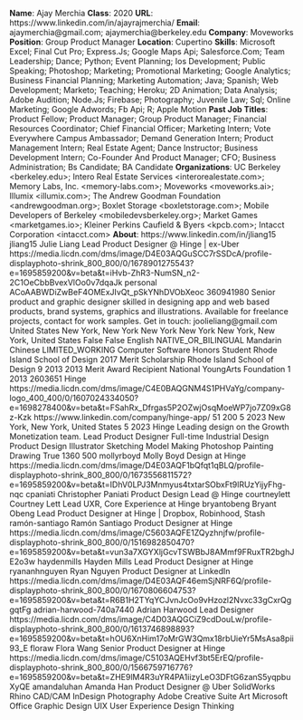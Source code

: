 **Name**: Ajay Merchia
**Class**: 2020
**URL**: https://www\.linkedin\.com/in/ajayrajmerchia/
**Email**: ajaymerchia@gmail\.com; ajaymerchia@berkeley\.edu
**Company**: Moveworks
**Position**: Group Product Manager
**Location**: Cupertino
**Skills**: Microsoft Excel; Final Cut Pro; Express\.Js; Google Maps Api; Salesforce\.Com; Team Leadership; Dance; Python; Event Planning; Ios Development; Public Speaking; Photoshop; Marketing; Promotional Marketing; Google Analytics; Business Financial Planning; Marketing Automation; Java; Spanish; Web Development; Marketo; Teaching; Heroku; 2D Animation; Data Analysis; Adobe Audition; Node\.Js; Firebase; Photography; Juvenile Law; Sql; Online Marketing; Google Adwords; Fb Api; R; Apple Motion
**Past Job Titles**: Product Fellow; Product Manager; Group Product Manager; Financial Resources Coordinator; Chief Financial Officer; Marketing Intern; Vote Everywhere Campus Ambassador; Demand Generation Intern; Product Management Intern; Real Estate Agent; Dance Instructor; Business Development Intern; Co\-Founder And Product Manager; CFO; Business Administration; Bs Candidate; BA Candidate
**Organizations**: UC Berkeley <berkeley\.edu>; Intero Real Estate Services <interorealestate\.com>; Memory Labs, Inc\. <memory\-labs\.com>; Moveworks <moveworks\.ai>; Illumix <illumix\.com>; The Andrew Goodman Foundation <andrewgoodman\.org>; Boxlet Storage <boxletstorage\.com>; Mobile Developers of Berkeley <mobiledevsberkeley\.org>; Market Games <marketgames\.io>; Kleiner Perkins Caufield & Byers <kpcb\.com>; Intacct Corporation <intacct\.com>
**About**: https://www\.linkedin\.com/in/jliang15 jliang15 Julie Liang Lead Product Designer @ Hinge | ex\-Uber https://media\.licdn\.com/dms/image/D4E03AQGuSCC7rSSDcA/profile\-displayphoto\-shrink\_800\_800/0/1678901275543?e=1695859200&v=beta&t=iHvb\-ZhR3\-NumSN\_n2\-2C1OeCbbBvexVlOo0v7dqaJk personal ACoAABWDiZwBeF4OMExJIvQt\_pSkYNhDVObXeoc 360941980 Senior product and graphic designer skilled in designing app and web based products, brand systems, graphics and illustrations\. Available for freelance projects, contact for work samples\.  Get in touch: joolieliang@gmail\.com United States New York, New York New York New York New York, New York, United States False False English NATIVE\_OR\_BILINGUAL Mandarin Chinese LIMITED\_WORKING Computer Software Honors Student Rhode Island School of Design 2017 Merit Scholarship Rhode Island School of Design 9 2013 2013 Merit Award Recipient National YoungArts Foundation 1 2013 2603651 Hinge https://media\.licdn\.com/dms/image/C4E0BAQGNM4S1PHVaYg/company\-logo\_400\_400/0/1607024334050?e=1698278400&v=beta&t=FSahRx\_Dfrgas5P2OZwjOsqMoeWP7jo7Z09xG8z\-Kzk https://www\.linkedin\.com/company/hinge\-app/ 51 200 5 2023 New York, New York, United States 5 2023 Hinge Leading design on the Growth Monetization team\. Lead Product Designer Full\-time Industrial Design Product Design Illustrator Sketching Model Making Photoshop Painting Drawing True 1360 500 mollyrboyd Molly Boyd Design at Hinge https://media\.licdn\.com/dms/image/D4E03AQF1bQfqt1qBLQ/profile\-displayphoto\-shrink\_800\_800/0/1673556811572?e=1695859200&v=beta&t=IDhV0LPJ3Mnmyus4txtarSObxFt9lRUzYijyFhg\-nqc cpaniati Christopher Paniati Product Design Lead @ Hinge courtneylett Courtney Lett Lead UXR, Core Experience at Hinge bryantobeng Bryant Obeng Lead Product Designer at Hinge | Dropbox, Robinhood, Stash ramón\-santiago Ramón Santiago Product Designer at Hinge https://media\.licdn\.com/dms/image/C5603AQFE1ZQyzhnjfw/profile\-displayphoto\-shrink\_800\_800/0/1516982850470?e=1695859200&v=beta&t=vun3a7XGYXljGcvTSWBbJ8AMmf9FRuxTR2bghJE2o3w haydenmills Hayden Mills Lead Product Designer at Hinge ryananhnguyen Ryan Nguyen Product Designer at LinkedIn https://media\.licdn\.com/dms/image/D4E03AQF46emSjNRF6Q/profile\-displayphoto\-shrink\_800\_800/0/1670806604753?e=1695859200&v=beta&t=R6B1H2TYqYCJvnJcOo9vHzozl2Nvxc33gCxrQggqtFg adrian\-harwood\-740a7440 Adrian Harwood Lead Designer https://media\.licdn\.com/dms/image/C4D03AQGCiZ9cdDouLw/profile\-displayphoto\-shrink\_800\_800/0/1613746898893?e=1695859200&v=beta&t=hOU6XnHim17oMrGW3Qmx18rbUieYr5MsAsa8pii93\_E floraw Flora Wang Senior Product Designer at Hinge https://media\.licdn\.com/dms/image/C5103AQEHvf3bt5ErEQ/profile\-displayphoto\-shrink\_800\_800/0/1566759716776?e=1695859200&v=beta&t=ZHE9lM4R3uYR4PA1iizyLeO3DFtG6zanS5yqpbuXyQE amandaluhan Amanda Han Product Designer @ Uber SolidWorks Rhino CAD/CAM InDesign Photography Adobe Creative Suite Art Microsoft Office Graphic Design UIX User Experience Design Thinking
